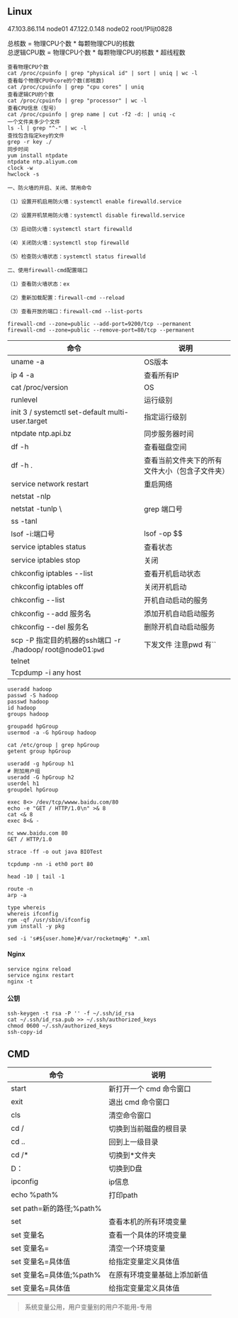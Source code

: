 ## Linux

47.103.86.114 node01 
47.122.0.148 node02 
root/!Plijt0828

总核数 = 物理CPU个数 * 每颗物理CPU的核数  
总逻辑CPU数 = 物理CPU个数 * 每颗物理CPU的核数 * 超线程数
```
查看物理CPU个数
cat /proc/cpuinfo | grep "physical id" | sort | uniq | wc -l
查看每个物理CPU中core的个数(即核数)
cat /proc/cpuinfo | grep "cpu cores" | uniq
查看逻辑CPU的个数
cat /proc/cpuinfo | grep "processor" | wc -l
查看CPU信息（型号）
cat /proc/cpuinfo | grep name | cut -f2 -d: | uniq -c
一个文件夹多少个文件
ls -l | grep "^-" | wc -l
查找包含指定key的文件
grep -r key ./
同步时间
yum install ntpdate
ntpdate ntp.aliyum.com
clock -w
hwclock -s

一、防火墙的开启、关闭、禁用命令

（1）设置开机启用防火墙：systemctl enable firewalld.service

（2）设置开机禁用防火墙：systemctl disable firewalld.service

（3）启动防火墙：systemctl start firewalld

（4）关闭防火墙：systemctl stop firewalld

（5）检查防火墙状态：systemctl status firewalld

二、使用firewall-cmd配置端口

（1）查看防火墙状态：ex

（2）重新加载配置：firewall-cmd --reload

（3）查看开放的端口：firewall-cmd --list-ports

firewall-cmd --zone=public --add-port=9200/tcp --permanent
firewall-cmd --zone=public --remove-port=80/tcp --permanent
```

| 命令                                                        | 说明                                           |
| ----------------------------------------------------------- | ---------------------------------------------- |
| uname -a                                                    | OS版本                                         |
| ip 4 -a                                                     | 查看所有IP                                     |
| cat /proc/version                                           | OS                                             |
| runlevel                                                    | 运行级别                                       |
| init 3 / systemctl set-default multi-user.target            | 指定运行级别                                   |
| ntpdate ntp.api.bz                                          | 同步服务器时间                                 |
| df -h                                                       | 查看磁盘空间                                   |
| df -h .                                                     | 查看当前文件夹下的所有文件大小（包含子文件夹） |
| service network restart                                     | 重启网络                                       |
| netstat -nlp                                                |                                                |
| netstat -tunlp \                                            | grep 端口号                                    |
| ss -tanl                                                    |                                                |
| lsof -i:端口号                                              | lsof -op $$                                    |
| service iptables status                                     | 查看状态                                       |
| service iptables stop                                       | 关闭                                           |
| chkconfig iptables --list                                   | 查看开机启动状态                               |
| chkconfig iptables off                                      | 关闭开机启动                                   |
| chkconfig --list                                            | 开机自动启动的服务                             |
| chkconfig --add 服务名                                      | 添加开机自动启动服务                           |
| chkconfig --del 服务名                                      | 删除开机自动启动服务                           |
| scp -P 指定目的机器的ssh端口 -r ./hadoop/ root@node01:`pwd` | 下发文件 注意pwd 有``                          |
| telnet                                                      |                                                |
| Tcpdump -i any host                                         |                                                |



```shell
useradd hadoop
passwd -S hadoop
passwd hadoop
id hadoop
groups hadoop

groupadd hpGroup
usermod -a -G hpGroup hadoop

cat /etc/group | grep hpGroup
getent group hpGroup

useradd -g hpGroup h1
# 附加用户组
useradd -G hpGroup h2
userdel h1
groupdel hpGroup
```



```
exec 8<> /dev/tcp/wwww.baidu.com/80
echo -e "GET / HTTP/1.0\n" >& 8
cat <& 8
exec 8<& -

nc www.baidu.com 80
GET / HTTP/1.0
    
strace -ff -o out java BIOTest

tcpdump -nn -i eth0 port 80

head -10 | tail -1

route -n
arp -a

type whereis
whereis ifconfig
rpm -qf /usr/sbin/ifconfig
yum install -y pkg

sed -i 's#${user.home}#/var/rocketmq#g' *.xml
```
#### Nginx
```
service nginx reload  
service nginx restart
nginx -t
```
#### 公钥
```
ssh-keygen -t rsa -P '' -f ~/.ssh/id_rsa  
cat ~/.ssh/id_rsa.pub >> ~/.ssh/authorized_keys  
chmod 0600 ~/.ssh/authorized_keys
ssh-copy-id
```
## CMD
| 命令 | 说明 |
|---|---|
| start | 新打开一个 cmd 命令窗口 |
| exit | 退出 cmd 命令窗口 |
| cls | 清空命令窗口 |
| cd / | 切换到当前磁盘的根目录 |
| cd .. | 回到上一级目录 |
| cd /* | 切换到*文件夹 |
| D：| 切换到D盘 |
| ipconfig| ip信息 |
| echo %path% | 打印path |
| set path=新的路径;%path%| |
| set | 查看本机的所有环境变量 |
| set 变量名 | 查看一个具体的环境变量 |
| set 变量名= | 清空一个环境变量 |
| set 变量名=具体值 | 给指定变量定义具体值 |
| set 变量名=具体值;%path% | 在原有环境变量基础上添加新值 |
| set 变量名=具体值 | 给指定变量定义具体值 |
> 系统变量公用，用户变量别的用户不能用-专用